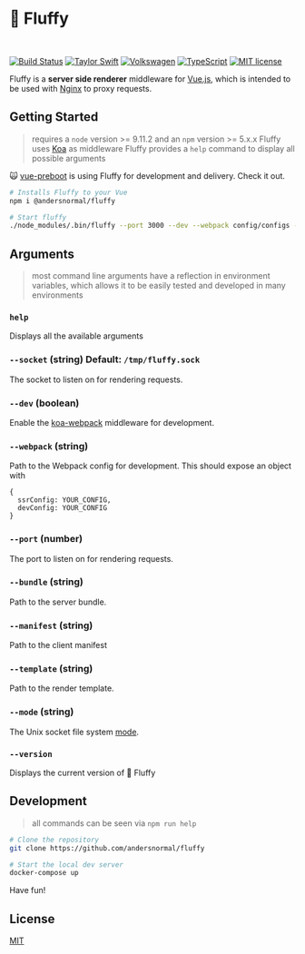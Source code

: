 # :dragon_face: Fluffy

<br/>

[![Build Status](https://travis-ci.org/andersnormal/fluffy.svg?branch=master)](https://travis-ci.org/andersnormal/fluffy.svg?branch=master)
[![Taylor Swift](https://img.shields.io/badge/secured%20by-taylor%20swift-brightgreen.svg)](https://twitter.com/SwiftOnSecurity)
[![Volkswagen](https://auchenberg.github.io/volkswagen/volkswargen_ci.svg?v=1)](https://github.com/auchenberg/volkswagen)
[![TypeScript](https://badges.frapsoft.com/typescript/awesome/typescript.png?v=101)](https://github.com/ellerbrock/typescript-badges/)
[![MIT license](http://img.shields.io/badge/license-MIT-brightgreen.svg)](http://opensource.org/licenses/MIT)

Fluffy is a **server side renderer** middleware for [Vue.js](https://vuejs.org/), which is intended to be used with [Nginx](https://nginx.org) to proxy requests.

## Getting Started

> requires a `node` version >= 9.11.2 and an `npm` version >= 5.x.x
> Fluffy uses [Koa](https://github.com/koajs/koa) as middleware
> Fluffy provides a `help` command to display all possible arguments

:scream_cat: [vue-preboot](https://github.com/katallaxie/vue-preboot) is using Fluffy for development and delivery. Check it out.

```bash
# Installs Fluffy to your Vue
npm i @andersnormal/fluffy

# Start fluffy
./node_modules/.bin/fluffy --port 3000 --dev --webpack config/configs --bundle public/vue-ssr-server-bundle.json --manifest public/vue-ssr-client-manifest.json --template public/index.html
```

## Arguments

> most command line arguments have a reflection in environment variables, which allows it to be easily tested and developed in many environments

### `help`

Displays all the available arguments

### `--socket` (string) Default: `/tmp/fluffy.sock`

The socket to listen on for rendering requests.

### `--dev` (boolean)

Enable the [koa-webpack](https://github.com/shellscape/koa-webpack) middleware for development.

### `--webpack` (string)

Path to the Webpack config for development. This should expose an object with

```
{
  ssrConfig: YOUR_CONFIG,
  devConfig: YOUR_CONFIG
}
```

### `--port` (number)

The port to listen on for rendering requests.

### `--bundle` (string)

Path to the server bundle.

### `--manifest` (string)

Path to the client manifest

### `--template` (string)

Path to the render template.

### `--mode` (string)

The Unix socket file system [mode](https://en.wikipedia.org/wiki/File_system_permissions).

### `--version`

Displays the current version of :dragon_face: Fluffy

## Development

> all commands can be seen via `npm run help`

```bash
# Clone the repository
git clone https://github.com/andersnormal/fluffy

# Start the local dev server
docker-compose up
```

Have fun!

## License
[MIT](/LICENSE)
